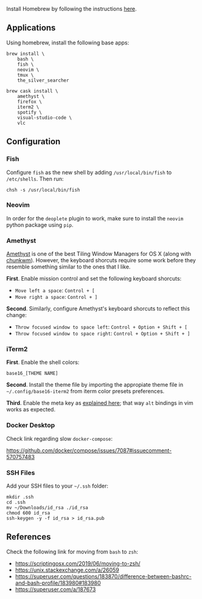 [homebrew]: https://brew.sh/
[amethyst]: https://github.com/ianyh/Amethyst
[chunkwm]: https://github.com/koekeishiya/chunkwm
[iterm-meta]: https://stackoverflow.com/questions/196357/making-iterm-to-translate-meta-key-in-the-same-way-as-in-other-oses

Install Homebrew by following the instructions [here][homebrew].

## Applications

Using homebrew, install the following base apps:

```
brew install \
    bash \
    fish \
    neovim \
    tmux \
    the_silver_searcher

brew cask install \
    amethyst \
    firefox \
    iterm2 \
    spotify \
    visual-studio-code \
    vlc
```

## Configuration

### Fish

Configure `fish` as the new shell by adding `/usr/local/bin/fish` to `/etc/shells`. Then run:

```
chsh -s /usr/local/bin/fish
```

### Neovim

In order for the `deoplete` plugin to work, make sure to install the `neovim` python package using `pip`.

### Amethyst

[Amethyst][amethyst] is one of the best Tiling Window Managers for OS X (along with [chunkwm][chunkwm]).
However, the keyboard shorcuts require some work before they resemble something similar to the ones that
I like.

**First**. Enable mission control and set the following keyboard shorcuts:

- `Move left a space`: `Control + [`
- `Move right a space`: `Control + ]`

**Second**. Similarly, configure Amethyst's keyboard shorcuts to reflect this change:

- `Throw focused window to space left`: `Control + Option + Shift + [`
- `Throw focused window to space right`: `Control + Option + Shift + ]`

### iTerm2

**First**. Enable the shell colors:

```
base16_[THEME NAME]
```

**Second**. Install the theme file by importing the appropiate theme file
in `~/.config/base16-iterm2` from iterm color presets preferences.

**Third**. Enable the meta key as [explained here][iterm-meta]; that way `alt` bindings in vim works
as expected.

### Docker Desktop

Check link regarding slow `docker-compose`:

https://github.com/docker/compose/issues/7087#issuecomment-570757483

### SSH Files

Add your SSH files to your `~/.ssh` folder:

```
mkdir .ssh
cd .ssh
mv ~/Downloads/id_rsa ./id_rsa
chmod 600 id_rsa
ssh-keygen -y -f id_rsa > id_rsa.pub
```

## References

Check the following link for moving from `bash` to `zsh`:
- https://scriptingosx.com/2019/06/moving-to-zsh/
- https://unix.stackexchange.com/a/26059
- https://superuser.com/questions/183870/difference-between-bashrc-and-bash-profile/183980#183980
- https://superuser.com/a/187673


